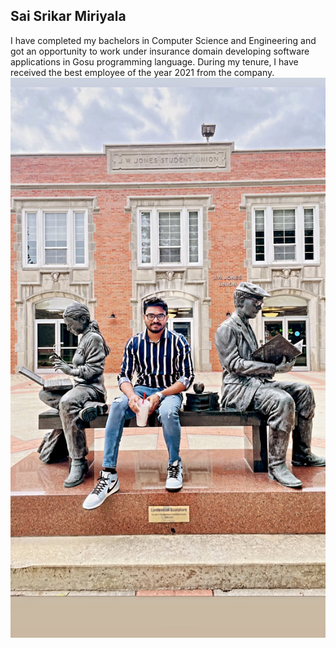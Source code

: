 ## Sai Srikar Miriyala
I have completed my bachelors in Computer Science and Engineering and got an opportunity to work under insurance domain developing software applications in Gosu programming language. During my tenure, I have received the best employee of the year 2021 from the company.
![SaiSrikar](Sai_Image.jpg)